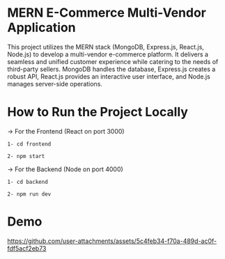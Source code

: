 # MERN E-Commerce Multi-Vendor Application

This project utilizes the MERN stack (MongoDB, Express.js, React.js, Node.js) to develop a multi-vendor e-commerce platform. It delivers a seamless and unified customer experience while catering to the needs of third-party sellers. MongoDB handles the database, Express.js creates a robust API, React.js provides an interactive user interface, and Node.js manages server-side operations.

# How to Run the Project Locally

-> For the Frontend (React on port 3000)

    1- cd frontend
    
    2- npm start

-> For the Backend (Node on port 4000)

    1- cd backend
    
    2- npm run dev


# Demo

https://github.com/user-attachments/assets/5c4feb34-f70a-489d-ac0f-fdf5acf2eb73

